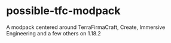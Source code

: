 # possible-tfc-modpack
 A modpack centered around TerraFirmaCraft, Create, Immersive Engineering and a few others on 1.18.2
